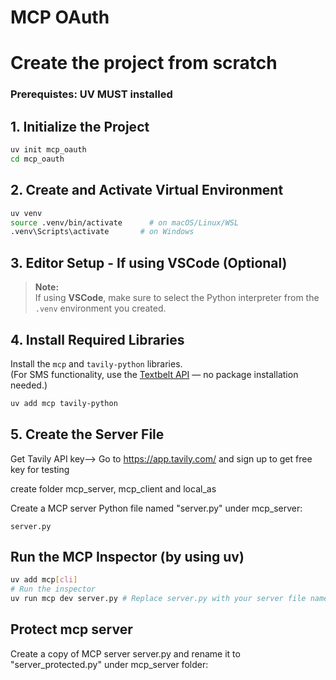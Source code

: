 # MCP OAuth

# Create the project from scratch

### Prerequistes: UV MUST installed

## 1. Initialize the Project

```bash
uv init mcp_oauth
cd mcp_oauth
```

## 2. Create and Activate Virtual Environment

```bash
uv venv
source .venv/bin/activate      # on macOS/Linux/WSL
.venv\Scripts\activate       # on Windows
```

## 3. Editor Setup - If using VSCode (Optional)

> **Note:**  
> If using **VSCode**, make sure to select the Python interpreter from the `.venv` environment you created.


## 4. Install Required Libraries

Install the `mcp` and `tavily-python` libraries.  
(For SMS functionality, use the [Textbelt API](https://textbelt.com) — no package installation needed.)

```bash
uv add mcp tavily-python
```

## 5. Create the Server File

Get Tavily API key--> Go to https://app.tavily.com/ and sign up to get free key for testing

create folder mcp_server, mcp_client and local_as

Create a MCP server Python file named "server.py" under mcp_server:

```
server.py
```

## Run the MCP Inspector (by using uv)

```bash
uv add mcp[cli]
# Run the inspector
uv run mcp dev server.py # Replace server.py with your server file name
```


## Protect mcp server

Create a copy of MCP server server.py and rename it to "server_protected.py" under mcp_server folder:



